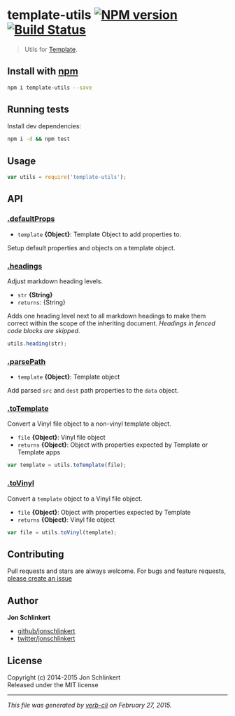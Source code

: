 # template-utils [![NPM version](https://badge.fury.io/js/template-utils.svg)](http://badge.fury.io/js/template-utils)  [![Build Status](https://travis-ci.org/jonschlinkert/template-utils.svg)](https://travis-ci.org/jonschlinkert/template-utils) 

> Utils for [Template](https://github.com/jonschlinkert/template).

## Install with [npm](npmjs.org)

```bash
npm i template-utils --save
```

## Running tests
Install dev dependencies:

```bash
npm i -d && npm test
```


## Usage

```js
var utils = require('template-utils');
```

## API




### [.defaultProps](./lib/utils/defaultProps.js#L14)

* `template` **{Object}**: Template Object to add properties to.    

Setup default properties and objects on a template object.


### [.headings](./lib/utils/headings.js#L22)

Adjust markdown heading levels.

* `str` **{String}**    
* `returns`: {String}  

Adds one heading level next to all markdown headings to make
them correct within the scope of the inheriting document.
_Headings in fenced code blocks are skipped_.

```js
utils.heading(str);
```



### [.parsePath](./lib/utils/parsePath.js#L15)

* `template` **{Object}**: Template object    

Add parsed `src` and `dest` path properties to the `data` object.

### [.toTemplate](./lib/utils/toTemplate.js#L23)

Convert a Vinyl file object to a non-vinyl template object.

* `file` **{Object}**: Vinyl file object    
* `returns` **{Object}**: Object with properties expected by Template or Template apps  

```js
var template = utils.toTemplate(file);
```

### [.toVinyl](./lib/utils/toVinyl.js#L19)

Convert a `template` object to a Vinyl file object.

* `file` **{Object}**: Object with properties expected by Template    
* `returns` **{Object}**: Vinyl file object  

```js
var file = utils.toVinyl(template);
```




## Contributing
Pull requests and stars are always welcome. For bugs and feature requests, [please create an issue](https://github.com/jonschlinkert/template-utils/issues)

## Author

**Jon Schlinkert**
 
+ [github/jonschlinkert](https://github.com/jonschlinkert)
+ [twitter/jonschlinkert](http://twitter.com/jonschlinkert) 

## License
Copyright (c) 2014-2015 Jon Schlinkert  
Released under the MIT license

***

_This file was generated by [verb-cli](https://github.com/assemble/verb-cli) on February 27, 2015._